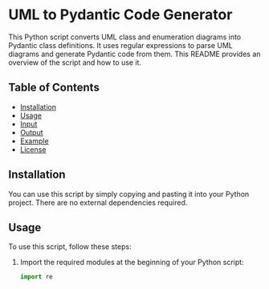 # UML to Pydantic Code Generator

This Python script converts UML class and enumeration diagrams into Pydantic class definitions. It uses regular expressions to parse UML diagrams and generate Pydantic code from them. This README provides an overview of the script and how to use it.

## Table of Contents

- [Installation](#installation)
- [Usage](#usage)
- [Input](#input)
- [Output](#output)
- [Example](#example)
- [License](#license)

## Installation

You can use this script by simply copying and pasting it into your Python project. There are no external dependencies required.

## Usage

To use this script, follow these steps:

1. Import the required modules at the beginning of your Python script:

   ```python
   import re
